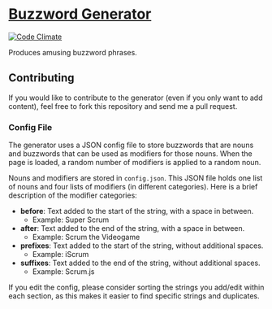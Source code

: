 # [Buzzword Generator](https://nickmccurdy.com/buzzword-generator/)

[![Code Climate](https://codeclimate.com/github/thenickperson/buzzword-generator.png)](https://codeclimate.com/github/thenickperson/buzzword-generator)

Produces amusing buzzword phrases.

## Contributing
If you would like to contribute to the generator (even if you only want to
add content), feel free to fork this repository and send me a pull request.

### Config File
The generator uses a JSON config file to store buzzwords that are nouns and
buzzwords that can be used as modifiers for those nouns. When the page is
loaded, a random number of modifiers is applied to a random noun.

Nouns and modifiers are stored in `config.json`. This JSON file holds one list
of nouns and four lists of modifiers (in different categories). Here is a brief
description of the modifier categories:
- __before__: Text added to the start of the string, with a space in between.
  - Example: Super Scrum
- __after__: Text added to the end of the string, with a space in between.
  - Example: Scrum the Videogame
- __prefixes__: Text added to the start of the string, without additional spaces.
  - Example: iScrum
- __suffixes__: Text added to the end of the string, without additional spaces.
  - Example: Scrum.js

If you edit the config, please consider sorting the strings you add/edit within
each section, as this makes it easier to find specific strings and duplicates.
